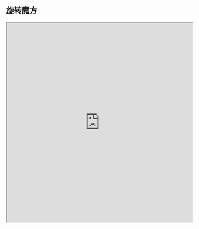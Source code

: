 ## 旋转魔方

<iframe src="https://faysunshine.com/dist/game/mf.html" width="100%" height="540px" scrolling="no"></iframe>